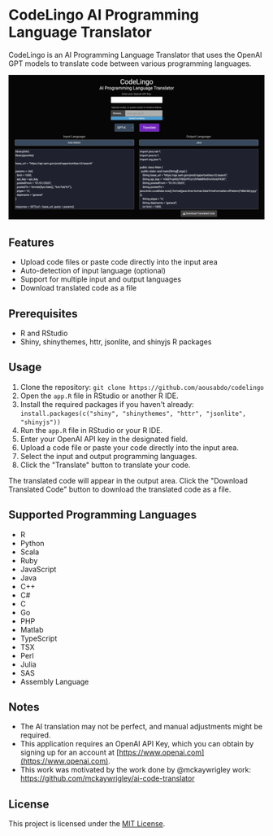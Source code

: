 # CodeLingo AI Programming Language Translator

CodeLingo is an AI Programming Language Translator that uses the OpenAI GPT models to translate code between various programming languages.

![CodeLingo Screenshot](codeLingo_screenshot.png)

## Features

- Upload code files or paste code directly into the input area
- Auto-detection of input language (optional)
- Support for multiple input and output languages
- Download translated code as a file

## Prerequisites

- R and RStudio
- Shiny, shinythemes, httr, jsonlite, and shinyjs R packages

## Usage

1. Clone the repository:
   `git clone https://github.com/aousabdo/codelingo`
2. Open the `app.R` file in RStudio or another R IDE.
3. Install the required packages if you haven't already: 
    `install.packages(c("shiny", "shinythemes", "httr", "jsonlite", "shinyjs"))`
4. Run the `app.R` file in RStudio or your R IDE.
5. Enter your OpenAI API key in the designated field.
6. Upload a code file or paste your code directly into the input area.
7. Select the input and output programming languages.
8. Click the "Translate" button to translate your code.

The translated code will appear in the output area. Click the "Download Translated Code" button to download the translated code as a file.

## Supported Programming Languages
- R
- Python
- Scala
- Ruby
- JavaScript
- Java
- C++
- C#
- C
- Go
- PHP
- Matlab
- TypeScript
- TSX
- Perl
- Julia
- SAS
- Assembly Language

## Notes
- The AI translation may not be perfect, and manual adjustments might be required.
- This application requires an OpenAI API Key, which you can obtain by signing up for an account at [https://www.openai.com](https://www.openai.com).
- This work was motivated by the work done by @mckaywrigley work: https://github.com/mckaywrigley/ai-code-translator

## License

This project is licensed under the [MIT License](https://github.com/git/git-scm.com/blob/main/MIT-LICENSE.txt).

